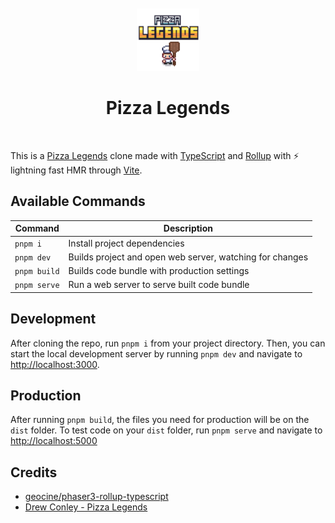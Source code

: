<div align="center">
  <br/>
  <br/>
  <img src="./public/images/logo.png" alt="header" width="100" />

  <h1>Pizza Legends</h1>
  <br/>
</div>

This is a [Pizza Legends](https://www.youtube.com/watch?v=fyi4vfbKEeo) clone made with [TypeScript](https://www.typescriptlang.org/) and [Rollup](https://rollupjs.org) with ⚡️ lightning fast HMR through [Vite](https://vitejs.dev/).

## Available Commands

| Command          | Description                                              |
| ---------------- | -------------------------------------------------------- |
| `pnpm i`         | Install project dependencies                             |
| `pnpm dev`       | Builds project and open web server, watching for changes |
| `pnpm build`     | Builds code bundle with production settings              |
| `pnpm serve`     | Run a web server to serve built code bundle              |

## Development

After cloning the repo, run `pnpm i` from your project directory. Then, you can start the local development
server by running `pnpm dev` and navigate to <http://localhost:3000>.

## Production

After running `pnpm build`, the files you need for production will be on the `dist` folder. To test code on your `dist` folder, run `pnpm serve` and navigate to <http://localhost:5000>

## Credits

- [geocine/phaser3-rollup-typescript](https://github.com/geocine/phaser3-rollup-typescript)
- [Drew Conley - Pizza Legends](https://www.youtube.com/watch?v=fyi4vfbKEeo&list=PLcjhmZ8oLT0r9dSiIK6RB_PuBWlG1KSq_)